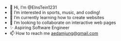 - 👋 Hi, I’m @EInsTein1231
- 👀 I’m interested in sports, music, and coding!
- 🌱 I’m currently learning how to create websites 
- 💞️ I’m looking to collaborate on interactive web pages
- ✨ Aspiring Software Engineer 
- 📫 How to reach me aedamjung@gmail.com

<!---
EInsTein1231/EInsTein1231 is a ✨ special ✨ repository because its `README.md` (this file) appears on your GitHub profile.
You can click the Preview link to take a look at your changes.
--->

